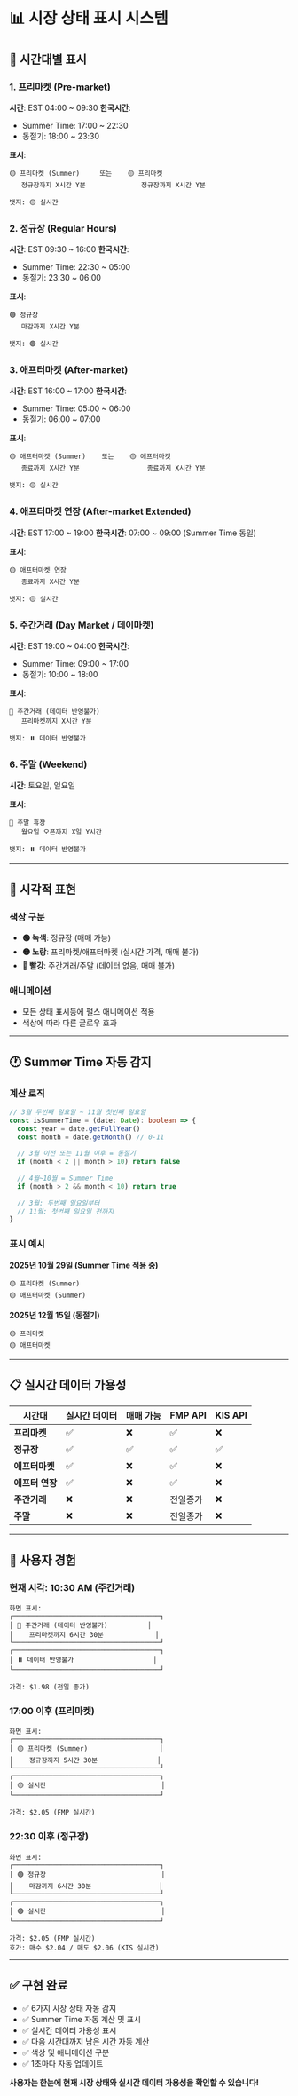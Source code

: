 # 📊 시장 상태 표시 시스템

## 🎯 시간대별 표시

### 1. 프리마켓 (Pre-market)
**시간**: EST 04:00 ~ 09:30
**한국시간**: 
- Summer Time: 17:00 ~ 22:30
- 동절기: 18:00 ~ 23:30

**표시**:
```
🟡 프리마켓 (Summer)     또는    🟡 프리마켓
   정규장까지 X시간 Y분              정규장까지 X시간 Y분
   
뱃지: 🟡 실시간
```

### 2. 정규장 (Regular Hours)
**시간**: EST 09:30 ~ 16:00
**한국시간**:
- Summer Time: 22:30 ~ 05:00
- 동절기: 23:30 ~ 06:00

**표시**:
```
🟢 정규장
   마감까지 X시간 Y분
   
뱃지: 🟢 실시간
```

### 3. 애프터마켓 (After-market)
**시간**: EST 16:00 ~ 17:00
**한국시간**:
- Summer Time: 05:00 ~ 06:00
- 동절기: 06:00 ~ 07:00

**표시**:
```
🟡 애프터마켓 (Summer)    또는    🟡 애프터마켓
   종료까지 X시간 Y분                 종료까지 X시간 Y분
   
뱃지: 🟡 실시간
```

### 4. 애프터마켓 연장 (After-market Extended)
**시간**: EST 17:00 ~ 19:00
**한국시간**: 07:00 ~ 09:00 (Summer Time 동일)

**표시**:
```
🟡 애프터마켓 연장
   종료까지 X시간 Y분
   
뱃지: 🟡 실시간
```

### 5. 주간거래 (Day Market / 데이마켓)
**시간**: EST 19:00 ~ 04:00
**한국시간**:
- Summer Time: 09:00 ~ 17:00
- 동절기: 10:00 ~ 18:00

**표시**:
```
🔴 주간거래 (데이터 반영불가)
   프리마켓까지 X시간 Y분
   
뱃지: ⏸️ 데이터 반영불가
```

### 6. 주말 (Weekend)
**시간**: 토요일, 일요일

**표시**:
```
🔴 주말 휴장
   월요일 오픈까지 X일 Y시간
   
뱃지: ⏸️ 데이터 반영불가
```

---

## 🎨 시각적 표현

### 색상 구분
- **🟢 녹색**: 정규장 (매매 가능)
- **🟡 노랑**: 프리마켓/애프터마켓 (실시간 가격, 매매 불가)
- **🔴 빨강**: 주간거래/주말 (데이터 없음, 매매 불가)

### 애니메이션
- 모든 상태 표시등에 펄스 애니메이션 적용
- 색상에 따라 다른 글로우 효과

---

## 🕐 Summer Time 자동 감지

### 계산 로직
```typescript
// 3월 두번째 일요일 ~ 11월 첫번째 일요일
const isSummerTime = (date: Date): boolean => {
  const year = date.getFullYear()
  const month = date.getMonth() // 0-11
  
  // 3월 이전 또는 11월 이후 = 동절기
  if (month < 2 || month > 10) return false
  
  // 4월~10월 = Summer Time
  if (month > 2 && month < 10) return true
  
  // 3월: 두번째 일요일부터
  // 11월: 첫번째 일요일 전까지
}
```

### 표시 예시
**2025년 10월 29일 (Summer Time 적용 중)**
```
🟡 프리마켓 (Summer)
🟡 애프터마켓 (Summer)
```

**2025년 12월 15일 (동절기)**
```
🟡 프리마켓
🟡 애프터마켓
```

---

## 📋 실시간 데이터 가용성

| 시간대 | 실시간 데이터 | 매매 가능 | FMP API | KIS API |
|--------|-------------|----------|---------|---------|
| **프리마켓** | ✅ | ❌ | ✅ | ❌ |
| **정규장** | ✅ | ✅ | ✅ | ✅ |
| **애프터마켓** | ✅ | ❌ | ✅ | ❌ |
| **애프터 연장** | ✅ | ❌ | ✅ | ❌ |
| **주간거래** | ❌ | ❌ | 전일종가 | ❌ |
| **주말** | ❌ | ❌ | 전일종가 | ❌ |

---

## 🎯 사용자 경험

### 현재 시각: 10:30 AM (주간거래)
```
화면 표시:
┌─────────────────────────────────────┐
│ 🔴 주간거래 (데이터 반영불가)          │
│    프리마켓까지 6시간 30분             │
└─────────────────────────────────────┘
┌─────────────────────────────────────┐
│ ⏸️ 데이터 반영불가                    │
└─────────────────────────────────────┘

가격: $1.98 (전일 종가)
```

### 17:00 이후 (프리마켓)
```
화면 표시:
┌─────────────────────────────────────┐
│ 🟡 프리마켓 (Summer)                  │
│    정규장까지 5시간 30분               │
└─────────────────────────────────────┘
┌─────────────────────────────────────┐
│ 🟡 실시간                             │
└─────────────────────────────────────┘

가격: $2.05 (FMP 실시간)
```

### 22:30 이후 (정규장)
```
화면 표시:
┌─────────────────────────────────────┐
│ 🟢 정규장                             │
│    마감까지 6시간 30분                 │
└─────────────────────────────────────┘
┌─────────────────────────────────────┐
│ 🟢 실시간                             │
└─────────────────────────────────────┘

가격: $2.05 (FMP 실시간)
호가: 매수 $2.04 / 매도 $2.06 (KIS 실시간)
```

---

## ✅ 구현 완료

- ✅ 6가지 시장 상태 자동 감지
- ✅ Summer Time 자동 계산 및 표시
- ✅ 실시간 데이터 가용성 표시
- ✅ 다음 시간대까지 남은 시간 자동 계산
- ✅ 색상 및 애니메이션 구분
- ✅ 1초마다 자동 업데이트

**사용자는 한눈에 현재 시장 상태와 실시간 데이터 가용성을 확인할 수 있습니다!**

